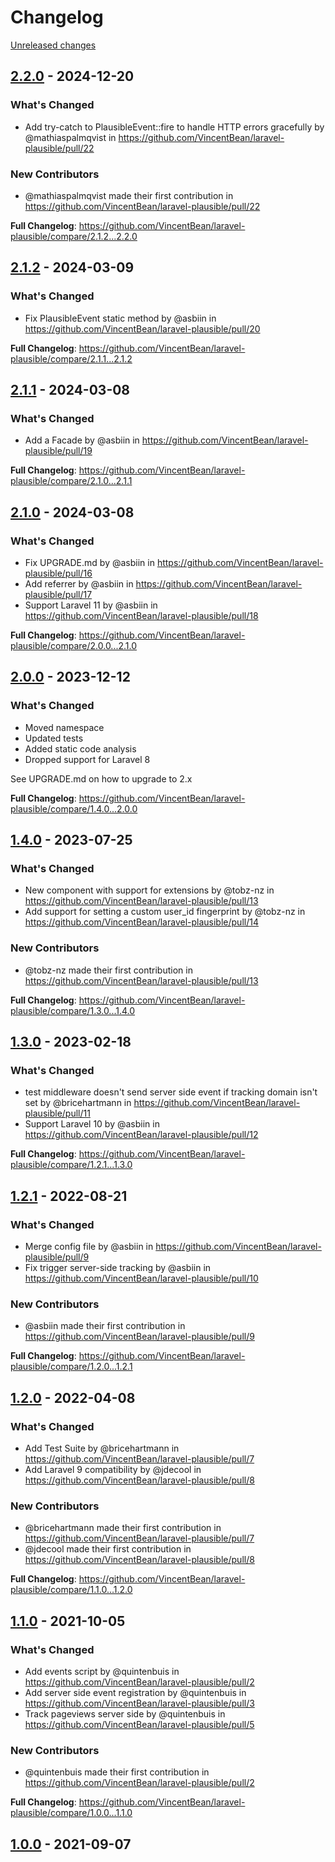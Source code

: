 # Changelog 

[Unreleased changes](https://github.com/VincentBean/laravel-plausible/compare/2.2.0...main)
## [2.2.0](https://github.com/VincentBean/laravel-plausible/releases/tag/2.2.0) - 2024-12-20

### What's Changed
* Add try-catch to PlausibleEvent::fire to handle HTTP errors gracefully by @mathiaspalmqvist in https://github.com/VincentBean/laravel-plausible/pull/22

### New Contributors
* @mathiaspalmqvist made their first contribution in https://github.com/VincentBean/laravel-plausible/pull/22

**Full Changelog**: https://github.com/VincentBean/laravel-plausible/compare/2.1.2...2.2.0

## [2.1.2](https://github.com/VincentBean/laravel-plausible/releases/tag/2.1.2) - 2024-03-09

### What's Changed
* Fix PlausibleEvent static method by @asbiin in https://github.com/VincentBean/laravel-plausible/pull/20


**Full Changelog**: https://github.com/VincentBean/laravel-plausible/compare/2.1.1...2.1.2

## [2.1.1](https://github.com/VincentBean/laravel-plausible/releases/tag/2.1.1) - 2024-03-08

### What's Changed
* Add a Facade by @asbiin in https://github.com/VincentBean/laravel-plausible/pull/19


**Full Changelog**: https://github.com/VincentBean/laravel-plausible/compare/2.1.0...2.1.1

## [2.1.0](https://github.com/VincentBean/laravel-plausible/releases/tag/2.1.0) - 2024-03-08

### What's Changed
* Fix UPGRADE.md by @asbiin in https://github.com/VincentBean/laravel-plausible/pull/16
* Add referrer by @asbiin in https://github.com/VincentBean/laravel-plausible/pull/17
* Support Laravel 11 by @asbiin in https://github.com/VincentBean/laravel-plausible/pull/18


**Full Changelog**: https://github.com/VincentBean/laravel-plausible/compare/2.0.0...2.1.0

## [2.0.0](https://github.com/VincentBean/laravel-plausible/releases/tag/2.0.0) - 2023-12-12

### What's Changed
* Moved namespace
* Updated tests
* Added static code analysis
* Dropped support for Laravel 8

See UPGRADE.md on how to upgrade to 2.x

**Full Changelog**: https://github.com/VincentBean/laravel-plausible/compare/1.4.0...2.0.0

## [1.4.0](https://github.com/VincentBean/laravel-plausible/releases/tag/1.4.0) - 2023-07-25

### What's Changed
* New component with support for extensions by @tobz-nz in https://github.com/VincentBean/laravel-plausible/pull/13
* Add support for setting a custom user_id fingerprint by @tobz-nz in https://github.com/VincentBean/laravel-plausible/pull/14

### New Contributors
* @tobz-nz made their first contribution in https://github.com/VincentBean/laravel-plausible/pull/13

**Full Changelog**: https://github.com/VincentBean/laravel-plausible/compare/1.3.0...1.4.0

## [1.3.0](https://github.com/VincentBean/laravel-plausible/releases/tag/1.3.0) - 2023-02-18

### What's Changed
* test middleware doesn't send server side event if tracking domain isn't set by @bricehartmann in https://github.com/VincentBean/laravel-plausible/pull/11
* Support Laravel 10 by @asbiin in https://github.com/VincentBean/laravel-plausible/pull/12


**Full Changelog**: https://github.com/VincentBean/laravel-plausible/compare/1.2.1...1.3.0

## [1.2.1](https://github.com/VincentBean/laravel-plausible/releases/tag/1.2.1) - 2022-08-21

### What's Changed
* Merge config file by @asbiin in https://github.com/VincentBean/laravel-plausible/pull/9
* Fix trigger server-side tracking by @asbiin in https://github.com/VincentBean/laravel-plausible/pull/10

### New Contributors
* @asbiin made their first contribution in https://github.com/VincentBean/laravel-plausible/pull/9

**Full Changelog**: https://github.com/VincentBean/laravel-plausible/compare/1.2.0...1.2.1

## [1.2.0](https://github.com/VincentBean/laravel-plausible/releases/tag/1.2.0) - 2022-04-08

### What's Changed
* Add Test Suite by @bricehartmann in https://github.com/VincentBean/laravel-plausible/pull/7
* Add Laravel 9 compatibility by @jdecool in https://github.com/VincentBean/laravel-plausible/pull/8

### New Contributors
* @bricehartmann made their first contribution in https://github.com/VincentBean/laravel-plausible/pull/7
* @jdecool made their first contribution in https://github.com/VincentBean/laravel-plausible/pull/8

**Full Changelog**: https://github.com/VincentBean/laravel-plausible/compare/1.1.0...1.2.0

## [1.1.0](https://github.com/VincentBean/laravel-plausible/releases/tag/1.1.0) - 2021-10-05

### What's Changed
* Add events script by @quintenbuis in https://github.com/VincentBean/laravel-plausible/pull/2
* Add server side event registration by @quintenbuis in https://github.com/VincentBean/laravel-plausible/pull/3
* Track pageviews server side by @quintenbuis in https://github.com/VincentBean/laravel-plausible/pull/5

### New Contributors
* @quintenbuis made their first contribution in https://github.com/VincentBean/laravel-plausible/pull/2

**Full Changelog**: https://github.com/VincentBean/laravel-plausible/compare/1.0.0...1.1.0

## [1.0.0](https://github.com/VincentBean/laravel-plausible/releases/tag/1.0.0) - 2021-09-07



